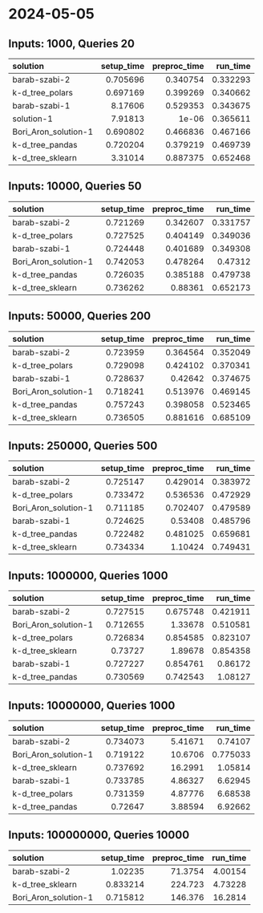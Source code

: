 # 2024-05-05

## Inputs: 1000, Queries 20

| solution             |   setup_time |   preproc_time |   run_time |
|:---------------------|-------------:|---------------:|-----------:|
| barab-szabi-2        |     0.705696 |       0.340754 |   0.332293 |
| k-d_tree_polars      |     0.697169 |       0.399269 |   0.340662 |
| barab-szabi-1        |     8.17606  |       0.529353 |   0.343675 |
| solution-1           |     7.91813  |       1e-06    |   0.365611 |
| Bori_Aron_solution-1 |     0.690802 |       0.466836 |   0.467166 |
| k-d_tree_pandas      |     0.720204 |       0.379219 |   0.469739 |
| k-d_tree_sklearn     |     3.31014  |       0.887375 |   0.652468 |

## Inputs: 10000, Queries 50

| solution             |   setup_time |   preproc_time |   run_time |
|:---------------------|-------------:|---------------:|-----------:|
| barab-szabi-2        |     0.721269 |       0.342607 |   0.331757 |
| k-d_tree_polars      |     0.727525 |       0.404149 |   0.349036 |
| barab-szabi-1        |     0.724448 |       0.401689 |   0.349308 |
| Bori_Aron_solution-1 |     0.742053 |       0.478264 |   0.47312  |
| k-d_tree_pandas      |     0.726035 |       0.385188 |   0.479738 |
| k-d_tree_sklearn     |     0.736262 |       0.88361  |   0.652173 |

## Inputs: 50000, Queries 200

| solution             |   setup_time |   preproc_time |   run_time |
|:---------------------|-------------:|---------------:|-----------:|
| barab-szabi-2        |     0.723959 |       0.364564 |   0.352049 |
| k-d_tree_polars      |     0.729098 |       0.424102 |   0.370341 |
| barab-szabi-1        |     0.728637 |       0.42642  |   0.374675 |
| Bori_Aron_solution-1 |     0.718241 |       0.513976 |   0.469145 |
| k-d_tree_pandas      |     0.757243 |       0.398058 |   0.523465 |
| k-d_tree_sklearn     |     0.736505 |       0.881616 |   0.685109 |

## Inputs: 250000, Queries 500

| solution             |   setup_time |   preproc_time |   run_time |
|:---------------------|-------------:|---------------:|-----------:|
| barab-szabi-2        |     0.725147 |       0.429014 |   0.383972 |
| k-d_tree_polars      |     0.733472 |       0.536536 |   0.472929 |
| Bori_Aron_solution-1 |     0.711185 |       0.702407 |   0.479589 |
| barab-szabi-1        |     0.724625 |       0.53408  |   0.485796 |
| k-d_tree_pandas      |     0.722482 |       0.481025 |   0.659681 |
| k-d_tree_sklearn     |     0.734334 |       1.10424  |   0.749431 |

## Inputs: 1000000, Queries 1000

| solution             |   setup_time |   preproc_time |   run_time |
|:---------------------|-------------:|---------------:|-----------:|
| barab-szabi-2        |     0.727515 |       0.675748 |   0.421911 |
| Bori_Aron_solution-1 |     0.712655 |       1.33678  |   0.510581 |
| k-d_tree_polars      |     0.726834 |       0.854585 |   0.823107 |
| k-d_tree_sklearn     |     0.73727  |       1.89678  |   0.854358 |
| barab-szabi-1        |     0.727227 |       0.854761 |   0.86172  |
| k-d_tree_pandas      |     0.730569 |       0.742543 |   1.08127  |

## Inputs: 10000000, Queries 1000

| solution             |   setup_time |   preproc_time |   run_time |
|:---------------------|-------------:|---------------:|-----------:|
| barab-szabi-2        |     0.734073 |        5.41671 |   0.74107  |
| Bori_Aron_solution-1 |     0.719122 |       10.6706  |   0.775033 |
| k-d_tree_sklearn     |     0.737692 |       16.2991  |   1.05814  |
| barab-szabi-1        |     0.733785 |        4.86327 |   6.62945  |
| k-d_tree_polars      |     0.731359 |        4.87776 |   6.68538  |
| k-d_tree_pandas      |     0.72647  |        3.88594 |   6.92662  |

## Inputs: 100000000, Queries 10000

| solution             |   setup_time |   preproc_time |   run_time |
|:---------------------|-------------:|---------------:|-----------:|
| barab-szabi-2        |     1.02235  |        71.3754 |    4.00154 |
| k-d_tree_sklearn     |     0.833214 |       224.723  |    4.73228 |
| Bori_Aron_solution-1 |     0.715812 |       146.376  |   16.2814  |